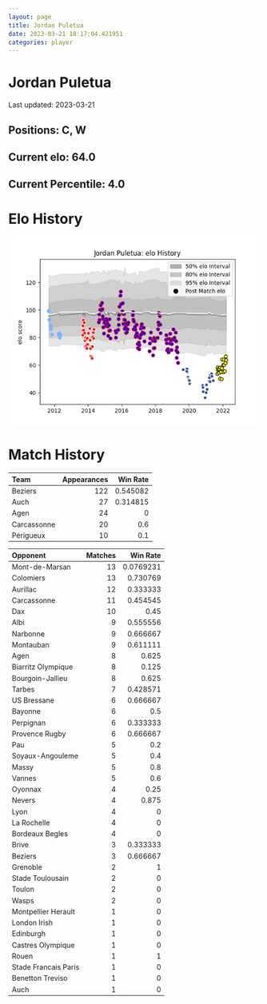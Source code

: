 ```yaml
---  
layout: page  
title: Jordan Puletua  
date: 2023-03-21 18:17:04.421951  
categories: player  
---
```

# Jordan Puletua


Last updated: 2023-03-21
## Positions: C, W

## Current elo: 64.0

## Current Percentile: 4.0

# Elo History


![elo history](history_JordanPuletua.png)
# Match History


| Team        |   Appearances |   Win Rate |
|:------------|--------------:|-----------:|
| Beziers     |           122 |   0.545082 |
| Auch        |            27 |   0.314815 |
| Agen        |            24 |   0        |
| Carcassonne |            20 |   0.6      |
| Périgueux   |            10 |   0.1      |

| Opponent             |   Matches |   Win Rate |
|:---------------------|----------:|-----------:|
| Mont-de-Marsan       |        13 |  0.0769231 |
| Colomiers            |        13 |  0.730769  |
| Aurillac             |        12 |  0.333333  |
| Carcassonne          |        11 |  0.454545  |
| Dax                  |        10 |  0.45      |
| Albi                 |         9 |  0.555556  |
| Narbonne             |         9 |  0.666667  |
| Montauban            |         9 |  0.611111  |
| Agen                 |         8 |  0.625     |
| Biarritz Olympique   |         8 |  0.125     |
| Bourgoin-Jallieu     |         8 |  0.625     |
| Tarbes               |         7 |  0.428571  |
| US Bressane          |         6 |  0.666667  |
| Bayonne              |         6 |  0.5       |
| Perpignan            |         6 |  0.333333  |
| Provence Rugby       |         6 |  0.666667  |
| Pau                  |         5 |  0.2       |
| Soyaux-Angouleme     |         5 |  0.4       |
| Massy                |         5 |  0.8       |
| Vannes               |         5 |  0.6       |
| Oyonnax              |         4 |  0.25      |
| Nevers               |         4 |  0.875     |
| Lyon                 |         4 |  0         |
| La Rochelle          |         4 |  0         |
| Bordeaux Begles      |         4 |  0         |
| Brive                |         3 |  0.333333  |
| Beziers              |         3 |  0.666667  |
| Grenoble             |         2 |  1         |
| Stade Toulousain     |         2 |  0         |
| Toulon               |         2 |  0         |
| Wasps                |         2 |  0         |
| Montpellier Herault  |         1 |  0         |
| London Irish         |         1 |  0         |
| Edinburgh            |         1 |  0         |
| Castres Olympique    |         1 |  0         |
| Rouen                |         1 |  1         |
| Stade Francais Paris |         1 |  0         |
| Benetton Treviso     |         1 |  0         |
| Auch                 |         1 |  0         |